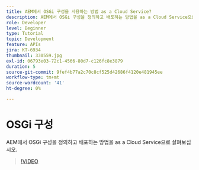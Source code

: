 ```yaml
---
title: AEM에서 OSGi 구성을 사용하는 방법 as a Cloud Service?
description: AEM에서 OSGi 구성을 정의하고 배포하는 방법을 as a Cloud Service으로 살펴보십시오.
role: Developer
level: Beginner
type: Tutorial
topic: Development
feature: APIs
jira: KT-6934
thumbnail: 330559.jpg
exl-id: 06793e03-72c1-4566-80d7-c126fc8e3879
duration: 5
source-git-commit: 9fef4b77a2c70c8cf525d42686f4120e481945ee
workflow-type: tm+mt
source-wordcount: '41'
ht-degree: 0%

---
```


# OSGi 구성

AEM에서 OSGi 구성을 정의하고 배포하는 방법을 as a Cloud Service으로 살펴보십시오.

>[!VIDEO](https://video.tv.adobe.com/v/330559?quality=12&learn=on)
